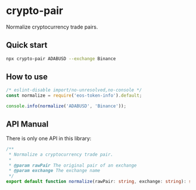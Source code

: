 # crypto-pair

Normalize cryptocurrency trade pairs.

## Quick start

```bash
npx crypto-pair ADABUSD --exchange Binance
```

## How to use

```javascript
/* eslint-disable import/no-unresolved,no-console */
const normalize = require('eos-token-info').default;

console.info(normalize('ADABUSD', 'Binance'));
```

## API Manual

There is only one API in this library:

```typescript
/**
 * Normalize a cryptocurrency trade pair.
 *
 * @param rawPair The original pair of an exchange
 * @param exchange The exchange name
 */
export default function normalize(rawPair: string, exchange: string): string;
```
